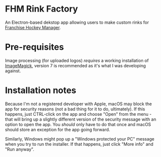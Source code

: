 # FHM Rink Factory

An Electron-based dekstop app allowing users to make custom rinks for [Franchise Hockey  Manager](https://www.ootpdevelopments.com/franchise-hockey-manager-home/).

# Pre-requisites

Image processing (for uploaded logos) *requires* a working installation of [ImageMagick](https://imagemagick.org/script/download.php), version 7 is recommended as it's what I was developing against.

# Installation notes

Because I'm not a registered developer with Apple, macOS may block the app for security reasons (not a bad thing for it to do, ultimately).  If this happens, just CTRL-click on the app and choose "Open" from the menu - that will bring up a slightly different version of the security message with an option to open the app.  You *should* only have to do that once and macOS should store an exception for the app going forward.

Similarly, Windows might pop up a "Windows protected your PC" message when you try to run the installer.  If that happens, just click "More info" and "Run anyway".
